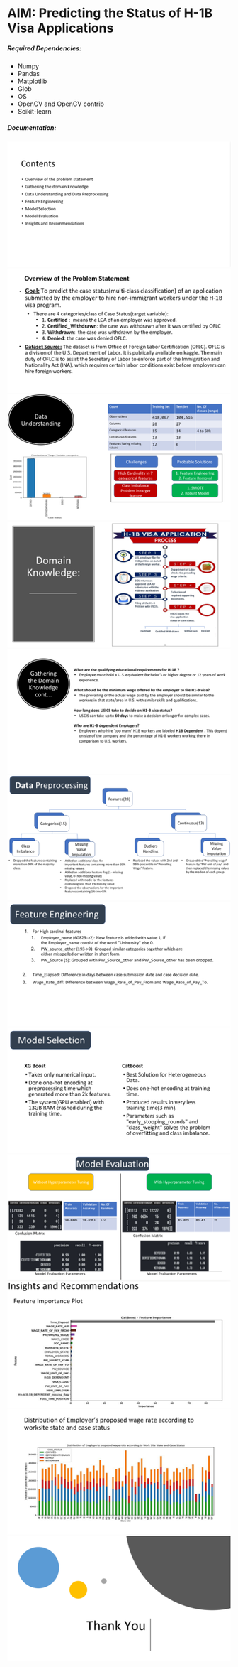 # AIM: Predicting the Status of H-1B Visa Applications

##### Required Dependencies:

  - Numpy
  - Pandas
  - Matplotlib
  - Glob
  - OS
  - OpenCV and OpenCV contrib
  - Scikit-learn

##### Documentation:
![1](images/1.png)
![2](images/2.png)
![3](images/3.png)
![4](images/4.png)
![5](images/5.png)
![6](images/6.png)
![7](images/7.png)
![8](images/8.png)
![9](images/9.png)
![10](images/10.png)
![11](images/11.png)
![12](images/12.png)

